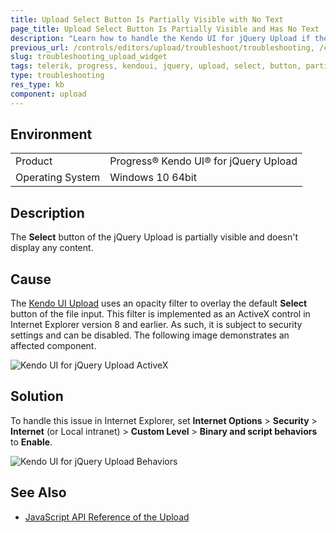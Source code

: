 ```yaml
---
title: Upload Select Button Is Partially Visible with No Text
page_title: Upload Select Button Is Partially Visible and Has No Text
description: "Learn how to handle the Kendo UI for jQuery Upload if the Select button is partially visible and doesn't display text."
previous_url: /controls/editors/upload/troubleshoot/troubleshooting, /controls/editors/upload/troubleshooting
slug: troubleshooting_upload_widget
tags: telerik, progress, kendoui, jquery, upload, select, button, partially, visible, has, no, text
type: troubleshooting
res_type: kb
component: upload
---
```


## Environment

<table>
 <tr>
  <td>Product</td>
  <td>Progress® Kendo UI® for jQuery Upload</td>
 </tr>
 <tr>
  <td>Operating System</td>
  <td>Windows 10 64bit</td>
 </tr>
</table>

## Description 

The **Select** button of the jQuery Upload is partially visible and doesn't display any content.

## Cause 

The [Kendo UI Upload](https://demos.telerik.com/kendo-ui/upload/index) uses an opacity filter to overlay the default **Select** button of the file input. This filter is implemented as an ActiveX control in Internet Explorer version 8 and earlier. As such, it is subject to security settings and can be disabled. The following image demonstrates an affected component.

![Kendo UI for jQuery Upload ActiveX](upload-activex.png)

## Solution

To handle this issue in Internet Explorer, set **Internet Options** > **Security** > **Internet** (or Local intranet) > **Custom Level** > **Binary and script behaviors** to **Enable**.

![Kendo UI for jQuery Upload Behaviors](upload-ie-script-behaviors.png)

## See Also

* [JavaScript API Reference of the Upload](/api/javascript/ui/upload)
